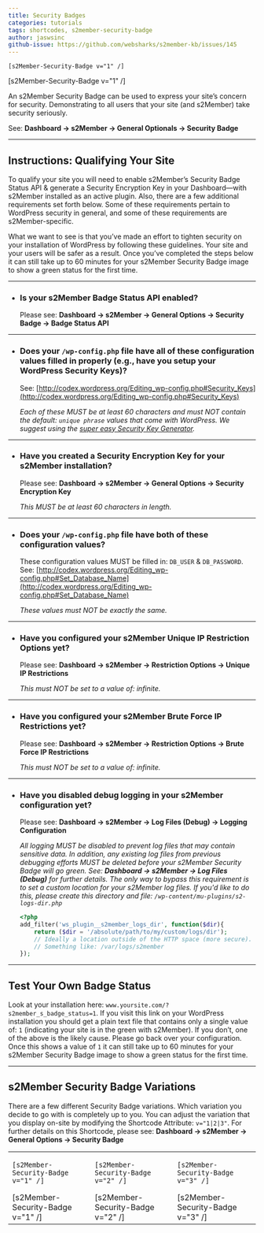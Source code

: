 ```yaml
---
title: Security Badges
categories: tutorials
tags: shortcodes, s2member-security-badge
author: jaswsinc
github-issue: https://github.com/websharks/s2member-kb/issues/145
---
```


<div class="pull-right l-margin b-margin text-center">
	<p><code>[s2Member-Security-Badge v="1" /]</code></p>
	[s2Member-Security-Badge v="1" /]
</div>

An s2Member Security Badge can be used to express your site’s concern for security. Demonstrating to all users that your site (and s2Member) take security seriously.

See: **Dashboard → s2Member → General Optionals → Security Badge**

---

## Instructions: Qualifying Your Site

To qualify your site you will need to enable s2Member’s Security Badge Status API & generate a Security Encryption Key in your Dashboard—with s2Member installed as an active plugin. Also, there are a few additional requirements set forth below. Some of these requirements pertain to WordPress security in general, and some of these requirements are s2Member-specific.

What we want to see is that you’ve made an effort to tighten security on your installation of WordPress by following these guidelines. Your site and your users will be safer as a result. Once you’ve completed the steps below it can still take up to 60 minutes for your s2Member Security Badge image to show a green status for the first time.

---

<div class="li-margins"></div>

- ### Is your s2Member Badge Status API enabled?

  Please see: **Dashboard → s2Member → General Options → Security Badge → Badge Status API**

---

- ### Does your `/wp-config.php` file have all of these configuration values filled in properly (e.g., have you setup your WordPress Security Keys)?

  See: [http://codex.wordpress.org/Editing_wp-config.php#Security_Keys](http://codex.wordpress.org/Editing_wp-config.php#Security_Keys)

  _Each of these MUST be at least 60 characters and must NOT contain the default: `unique phrase` values that come with WordPress. We suggest using the [super easy Security Key Generator](https://api.wordpress.org/secret-key/1.1/salt/)._

---

- ### Have you created a Security Encryption Key for your s2Member installation?

  Please see: **Dashboard → s2Member → General Options → Security Encryption Key**

  _This MUST be at least 60 characters in length._

---

- ### Does your `/wp-config.php` file have both of these configuration values?

  These configuration values MUST be filled in: `DB_USER` & `DB_PASSWORD`. See: [http://codex.wordpress.org/Editing_wp-config.php#Set_Database_Name](http://codex.wordpress.org/Editing_wp-config.php#Set_Database_Name)

  _These values must NOT be exactly the same._

---

- ### Have you configured your s2Member Unique IP Restriction Options yet?

  Please see: **Dashboard → s2Member → Restriction Options → Unique IP Restrictions**
  
  _This must NOT be set to a value of: infinite._

---

- ### Have you configured your s2Member Brute Force IP Restrictions yet?

  Please see: **Dashboard → s2Member → Restriction Options → Brute Force IP Restrictions**
  
  _This must NOT be set to a value of: infinite._

---

- ### Have you disabled debug logging in your s2Member configuration yet?

  Please see: **Dashboard → s2Member → Log Files (Debug) → Logging Configuration**
  
  _All logging MUST be disabled to prevent log files that may contain sensitive data. In addition, any existing log files from previous debugging efforts MUST be deleted before your s2Member Security Badge will go green. See: **Dashboard → s2Member → Log Files (Debug)** for further details. The only way to bypass this requirement is to set a custom location for your s2Member log files. If you'd like to do this, please create this directory and file: `/wp-content/mu-plugins/s2-logs-dir.php`_

  ```php
  <?php
  add_filter('ws_plugin__s2member_logs_dir', function($dir){
      return ($dir = '/absolute/path/to/my/custom/logs/dir');
      // Ideally a location outside of the HTTP space (more secure).
      // Something like: /var/logs/s2member
  });
  ```

---

## Test Your Own Badge Status

Look at your installation here: `www.yoursite.com/?s2member_s_badge_status=1`. If you visit this link on your WordPress installation you should get a plain text file that contains only a single value of: `1` (indicating your site is in the green with s2Member). If you don’t, one of the above is the likely cause. Please go back over your configuration. Once this shows a value of `1` it can still take up to 60 minutes for your s2Member Security Badge image to show a green status for the first time.

---

## s2Member Security Badge Variations

There are a few different Security Badge variations. Which variation you decide to go with is completely up to you. You can adjust the variation that you display on-site by modifying the Shortcode Attribute: `v="1|2|3"`. For further details on this Shortcode, please see: **Dashboard → s2Member → General Options → Security Badge**

<div class="li-margins"></div>

<table style="width:100%;">
	<tbody>
		<tr>
			<td class="text-center">
				<p><code>[s2Member-Security-Badge v="1" /]</code></p>
				[s2Member-Security-Badge v="1" /]
			</td>
			<td class="text-center">
				<p><code>[s2Member-Security-Badge v="2" /]</code></p>
				[s2Member-Security-Badge v="2" /]
			</td>
			<td class="text-center">
				<p><code>[s2Member-Security-Badge v="3" /]</code></p>
				[s2Member-Security-Badge v="3" /]
			</td>
		</tr>
	</tbody>
</table>
